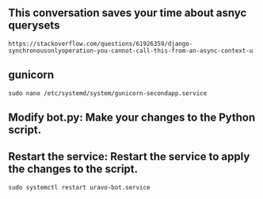 ## This conversation saves your time about asnyc querysets
```
https://stackoverflow.com/questions/61926359/django-synchronousonlyoperation-you-cannot-call-this-from-an-async-context-u
```

## gunicorn
```
sudo nano /etc/systemd/system/gunicorn-secondapp.service
```

## Modify bot.py: Make your changes to the Python script.
## Restart the service: Restart the service to apply the changes to the script.
```
sudo systemctl restart uravo-bot.service
```